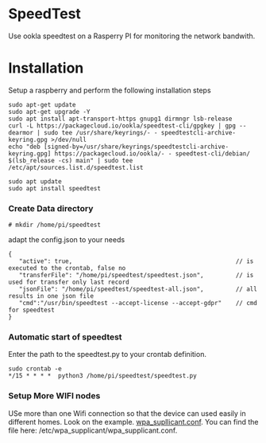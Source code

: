 # SpeedTest
Use ookla speedtest on a Rasperry PI for monitoring the network bandwith.

# Installation
Setup a raspberry and perform the following installation steps

```
sudo apt-get update
sudo apt-get upgrade -Y
sudo apt install apt-transport-https gnupg1 dirmngr lsb-release
curl -L https://packagecloud.io/ookla/speedtest-cli/gpgkey | gpg --dearmor | sudo tee /usr/share/keyrings/- - speedtestcli-archive-keyring.gpg >/dev/null
echo "deb [signed-by=/usr/share/keyrings/speedtestcli-archive-keyring.gpg] https://packagecloud.io/ookla/- - speedtest-cli/debian/ $(lsb_release -cs) main" | sudo tee  /etc/apt/sources.list.d/speedtest.list

sudo apt update
sudo apt install speedtest
```

### Create Data directory
```
# mkdir /home/pi/speedtest
```
adapt the config.json to your needs
```
{
   "active": true,                                              // is executed to the crontab, false no
   "transferFile": "/home/pi/speedtest/speedtest.json",         // is used for transfer only last record
   "jsonFile": "/home/pi/speedtest/speedtest-all.json",         // all results in one json file
   "cmd":"/usr/bin/speedtest --accept-license --accept-gdpr"    // cmd for speedtest
}
```

### Automatic start of speedtest
Enter the path to the speedtest.py to your crontab definition.
```
sudo crontab -e
*/15 * * * *  python3 /home/pi/speedtest/speedtest.py
```

### Setup More WIFI nodes
USe more than one Wifi connection so that the device can used easily in different homes. Look on the example.
[wpa_supllicant.conf](https://github.com/Chris-656/speedTest/blob/main/wpa_supplicant.conf).
You can find the file here: /etc/wpa_supplicant/wpa_supplicant.conf.
